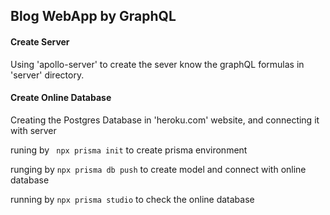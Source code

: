 ## Blog WebApp by GraphQL

#### Create Server

Using 'apollo-server' to create the sever know the graphQL formulas in 'server' directory.

#### Create Online Database

Creating the Postgres Database in 'heroku.com' website, and connecting it with server

runing by ` npx prisma init` to create prisma environment

runging by `npx prisma db push` to create model and connect with online database

running by `npx prisma studio` to check the online database



